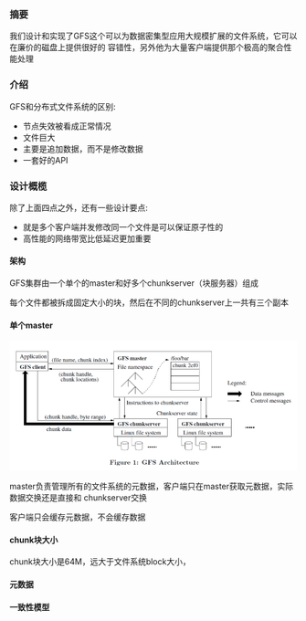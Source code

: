 ### 摘要

我们设计和实现了GFS这个可以为数据密集型应用大规模扩展的文件系统，它可以在廉价的磁盘上提供很好的
容错性，另外他为大量客户端提供那个极高的聚合性能处理

### 介绍

GFS和分布式文件系统的区别:

* 节点失效被看成正常情况
* 文件巨大
* 主要是追加数据，而不是修改数据
* 一套好的API

### 设计概榄

除了上面四点之外，还有一些设计要点:

* 就是多个客户端并发修改同一个文件是可以保证原子性的
* 高性能的网络带宽比低延迟更加重要

#### 架构

GFS集群由一个单个的master和好多个chunkserver（块服务器）组成

每个文件都被拆成固定大小的块，然后在不同的chunkserver上一共有三个副本

#### 单个master

![](image/markdown-img-paste-20210918003322763.png)

master负责管理所有的文件系统的元数据，客户端只在master获取元数据，实际数据交换还是直接和
chunkserver交换

客户端只会缓存元数据，不会缓存数据


#### chunk块大小

chunk块大小是64M，远大于文件系统block大小，


#### 元数据


#### 一致性模型
